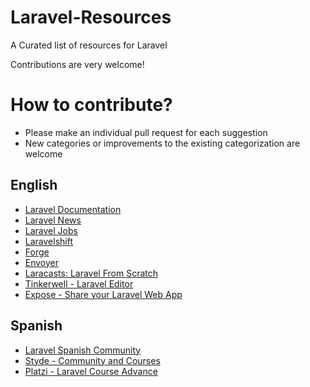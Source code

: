 # Laravel-Resources
A Curated list of resources for Laravel

Contributions are very welcome!
# How to contribute?

- Please make an individual pull request for each suggestion
- New categories or improvements to the existing categorization are welcome

## English
- [Laravel Documentation](https://laravel.com/)
- [Laravel News](https://laravel-news.com/)
- [Laravel Jobs](https://larajobs.com/)
- [Laravelshift](https://laravelshift.com/)
- [Forge](https://forge.com/)
- [Envoyer](https://envoyer.com/)
- [Laracasts: Laravel From Scratch](https://laracasts.com/series/laravel-6-from-scratch)
- [Tinkerwell - Laravel Editor](https://tinkerwell.app/)
- [Expose - Share your Laravel Web App](https://github.com/beyondcode/expose)

## Spanish
- [Laravel Spanish Community](https://laraveles.com/)
- [Styde - Community and Courses ](https://styde.net/)
- [Platzi - Laravel Course Advance](https://platzi.com/clases/laravel-avanzado-2020/)

